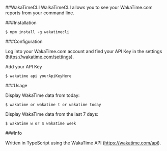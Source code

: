 ##WakaTimeCLI
WalkaTimeCLI allows you to see your WakaTime.com reports from your command line.

###Installation

```shell
$ npm install -g wakatimecli
```
###Configuration

Log into your WakaTime.com account and find your API Key in the settings (https://wakatime.com/settings).

Add your API Key
```shell
$ wakatime api yourApiKeyHere
```


###Usage

Display WakaTime data from today:
```shell
$ wakatime or wakatime t or wakatime today
```

Display WakaTime data from the last 7 days:
```shell
$ wakatime w or $ wakatime week
```

###Info

Written in TypeScript using the WakaTime API (https://wakatime.com/api).

